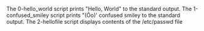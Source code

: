 The 0-hello_world script prints "Hello, World" to the standard output.
The 1-confused_smiley script prints "(Ôo)' confused smiley to the standard output.
The 2-hellofile script displays contents of the /etc/passwd file
